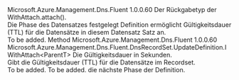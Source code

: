 <Type Name="IWithTtl&lt;ParentT&gt;" FullName="Microsoft.Azure.Management.Dns.Fluent.DnsRecordSet.UpdateDefinition.IWithTtl&lt;ParentT&gt;">
  <TypeSignature Language="C#" Value="public interface IWithTtl&lt;ParentT&gt;" />
  <TypeSignature Language="ILAsm" Value=".class public interface auto ansi abstract IWithTtl`1&lt;ParentT&gt;" />
  <TypeSignature Language="DocId" Value="T:Microsoft.Azure.Management.Dns.Fluent.DnsRecordSet.UpdateDefinition.IWithTtl`1" />
  <TypeSignature Language="VB.NET" Value="Public Interface IWithTtl(Of ParentT)" />
  <TypeSignature Language="F#" Value="type IWithTtl&lt;'ParentT&gt; = interface" />
  <AssemblyInfo>
    <AssemblyName>Microsoft.Azure.Management.Dns.Fluent</AssemblyName>
    <AssemblyVersion>1.0.0.60</AssemblyVersion>
  </AssemblyInfo>
  <TypeParameters>
    <TypeParameter Name="ParentT" />
  </TypeParameters>
  <Interfaces />
  <Docs>
    <typeparam name="ParentT">Der Rückgabetyp der WithAttach.attach().</typeparam>
    <summary>
            Die Phase des Datensatzes festgelegt Definition ermöglicht Gültigkeitsdauer (TTL) für die Datensätze in diesem Datensatz Satz an.
            </summary>
    <remarks>To be added.</remarks>
  </Docs>
  <Members>
    <Member MemberName="WithTimeToLive">
      <MemberSignature Language="C#" Value="public Microsoft.Azure.Management.Dns.Fluent.DnsRecordSet.UpdateDefinition.IWithAttach&lt;ParentT&gt; WithTimeToLive (long ttlInSeconds);" />
      <MemberSignature Language="ILAsm" Value=".method public hidebysig newslot virtual instance class Microsoft.Azure.Management.Dns.Fluent.DnsRecordSet.UpdateDefinition.IWithAttach`1&lt;!ParentT&gt; WithTimeToLive(int64 ttlInSeconds) cil managed" />
      <MemberSignature Language="DocId" Value="M:Microsoft.Azure.Management.Dns.Fluent.DnsRecordSet.UpdateDefinition.IWithTtl`1.WithTimeToLive(System.Int64)" />
      <MemberSignature Language="VB.NET" Value="Public Function WithTimeToLive (ttlInSeconds As Long) As IWithAttach(Of ParentT)" />
      <MemberSignature Language="F#" Value="abstract member WithTimeToLive : int64 -&gt; Microsoft.Azure.Management.Dns.Fluent.DnsRecordSet.UpdateDefinition.IWithAttach&lt;'ParentT&gt;" Usage="iWithTtl.WithTimeToLive ttlInSeconds" />
      <MemberType>Method</MemberType>
      <AssemblyInfo>
        <AssemblyName>Microsoft.Azure.Management.Dns.Fluent</AssemblyName>
        <AssemblyVersion>1.0.0.60</AssemblyVersion>
      </AssemblyInfo>
      <ReturnValue>
        <ReturnType>Microsoft.Azure.Management.Dns.Fluent.DnsRecordSet.UpdateDefinition.IWithAttach&lt;ParentT&gt;</ReturnType>
      </ReturnValue>
      <Parameters>
        <Parameter Name="ttlInSeconds" Type="System.Int64" />
      </Parameters>
      <Docs>
        <param name="ttlInSeconds">Die Gültigkeitsdauer in Sekunden.</param>
        <summary>
            Gibt die Gültigkeitsdauer (TTL) für die Datensätze im Recordset.
            </summary>
        <returns>To be added.</returns>
        <remarks>To be added.</remarks>
        <return>die nächste Phase der Definition.</return>
      </Docs>
    </Member>
  </Members>
</Type>